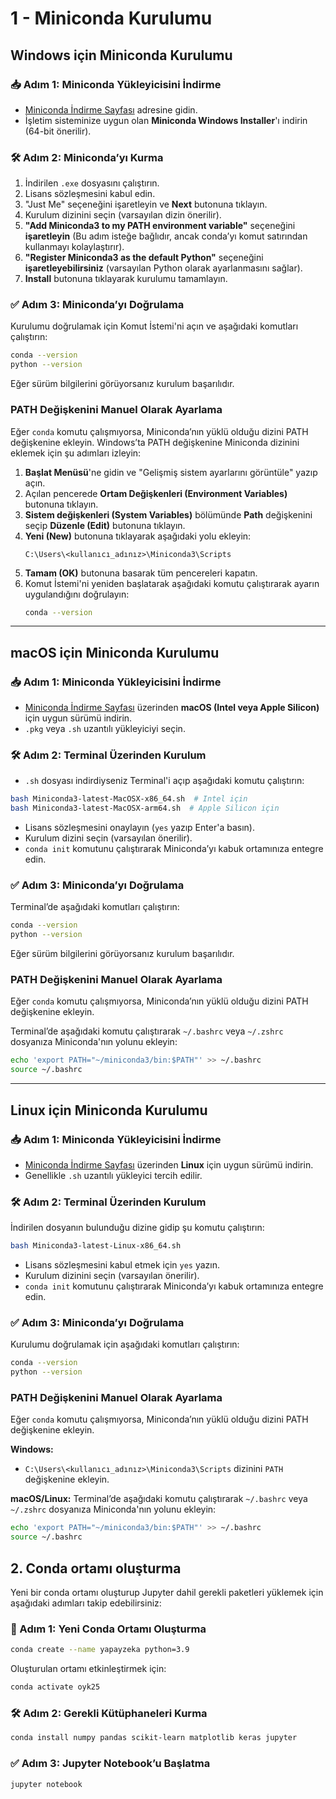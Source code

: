 # 1 - Miniconda Kurulumu

## Windows için Miniconda Kurulumu

### 📥 Adım 1: Miniconda Yükleyicisini İndirme

- [Miniconda İndirme Sayfası](https://www.anaconda.com/download/success) adresine gidin.
- İşletim sisteminize uygun olan **Miniconda Windows Installer**'ı indirin (64-bit önerilir).

### 🛠️ Adım 2: Miniconda’yı Kurma

1. İndirilen `.exe` dosyasını çalıştırın.
2. Lisans sözleşmesini kabul edin.
3. "Just Me" seçeneğini işaretleyin ve **Next** butonuna tıklayın.
4. Kurulum dizinini seçin (varsayılan dizin önerilir).
5. **"Add Miniconda3 to my PATH environment variable"** seçeneğini **işaretleyin** (Bu adım isteğe bağlıdır, ancak conda’yı komut satırından kullanmayı kolaylaştırır).
6. **"Register Miniconda3 as the default Python"** seçeneğini **işaretleyebilirsiniz** (varsayılan Python olarak ayarlanmasını sağlar).
7. **Install** butonuna tıklayarak kurulumu tamamlayın.

### ✅ Adım 3: Miniconda’yı Doğrulama

Kurulumu doğrulamak için Komut İstemi'ni açın ve aşağıdaki komutları çalıştırın:

```sh
conda --version
python --version
```

Eğer sürüm bilgilerini görüyorsanız kurulum başarılıdır.

### PATH Değişkenini Manuel Olarak Ayarlama

Eğer `conda` komutu çalışmıyorsa, Miniconda’nın yüklü olduğu dizini PATH değişkenine ekleyin.
Windows’ta PATH değişkenine Miniconda dizinini eklemek için şu adımları izleyin:

1. **Başlat Menüsü**'ne gidin ve "Gelişmiş sistem ayarlarını görüntüle" yazıp açın.
2. Açılan pencerede **Ortam Değişkenleri (Environment Variables)** butonuna tıklayın.
3. **Sistem değişkenleri (System Variables)** bölümünde **Path** değişkenini seçip **Düzenle (Edit)** butonuna tıklayın.
4. **Yeni (New)** butonuna tıklayarak aşağıdaki yolu ekleyin:
   ```
   C:\Users\<kullanıcı_adınız>\Miniconda3\Scripts
   ```
5. **Tamam (OK)** butonuna basarak tüm pencereleri kapatın.
6. Komut İstemi'ni yeniden başlatarak aşağıdaki komutu çalıştırarak ayarın uygulandığını doğrulayın:
   ```sh
   conda --version
   ```
---

## macOS için Miniconda Kurulumu

### 📥 Adım 1: Miniconda Yükleyicisini İndirme

- [Miniconda İndirme Sayfası](https://www.anaconda.com/download/success) üzerinden **macOS (Intel veya Apple Silicon)** için uygun sürümü indirin.
- `.pkg` veya `.sh` uzantılı yükleyiciyi seçin.

### 🛠️ Adım 2: Terminal Üzerinden Kurulum

- `.sh` dosyası indirdiyseniz Terminal'i açıp aşağıdaki komutu çalıştırın:

```sh
bash Miniconda3-latest-MacOSX-x86_64.sh  # Intel için
bash Miniconda3-latest-MacOSX-arm64.sh  # Apple Silicon için
```

- Lisans sözleşmesini onaylayın (`yes` yazıp Enter'a basın).
- Kurulum dizini seçin (varsayılan önerilir).
- `conda init` komutunu çalıştırarak Miniconda’yı kabuk ortamınıza entegre edin.

### ✅ Adım 3: Miniconda’yı Doğrulama

Terminal’de aşağıdaki komutları çalıştırın:

```sh
conda --version
python --version
```

Eğer sürüm bilgilerini görüyorsanız kurulum başarılıdır.


### PATH Değişkenini Manuel Olarak Ayarlama

Eğer `conda` komutu çalışmıyorsa, Miniconda’nın yüklü olduğu dizini PATH değişkenine ekleyin.

Terminal’de aşağıdaki komutu çalıştırarak `~/.bashrc` veya `~/.zshrc` dosyanıza Miniconda'nın yolunu ekleyin:

```sh
echo 'export PATH="~/miniconda3/bin:$PATH"' >> ~/.bashrc
source ~/.bashrc
```


---

## Linux için Miniconda Kurulumu

### 📥 Adım 1: Miniconda Yükleyicisini İndirme

- [Miniconda İndirme Sayfası](https://www.anaconda.com/download/success) üzerinden **Linux** için uygun sürümü indirin.
- Genellikle `.sh` uzantılı yükleyici tercih edilir.

### 🛠️ Adım 2: Terminal Üzerinden Kurulum

İndirilen dosyanın bulunduğu dizine gidip şu komutu çalıştırın:

```sh
bash Miniconda3-latest-Linux-x86_64.sh
```

- Lisans sözleşmesini kabul etmek için `yes` yazın.
- Kurulum dizinini seçin (varsayılan önerilir).
- `conda init` komutunu çalıştırarak Miniconda’yı kabuk ortamınıza entegre edin.

### ✅ Adım 3: Miniconda’yı Doğrulama

Kurulumu doğrulamak için aşağıdaki komutları çalıştırın:

```sh
conda --version
python --version
```

### PATH Değişkenini Manuel Olarak Ayarlama

Eğer `conda` komutu çalışmıyorsa, Miniconda’nın yüklü olduğu dizini PATH değişkenine ekleyin.

**Windows:**

- `C:\Users\<kullanıcı_adınız>\Miniconda3\Scripts` dizinini `PATH` değişkenine ekleyin.

**macOS/Linux:** Terminal’de aşağıdaki komutu çalıştırarak `~/.bashrc` veya `~/.zshrc` dosyanıza Miniconda'nın yolunu ekleyin:

```sh
echo 'export PATH="~/miniconda3/bin:$PATH"' >> ~/.bashrc
source ~/.bashrc
```

## 2. Conda ortamı oluşturma

Yeni bir conda ortamı oluşturup Jupyter dahil gerekli paketleri yüklemek için aşağıdaki adımları takip edebilirsiniz:

### 📌 Adım 1: Yeni Conda Ortamı Oluşturma

```sh
conda create --name yapayzeka python=3.9
```

Oluşturulan ortamı etkinleştirmek için:

```sh
conda activate oyk25
```

### 🛠️ Adım 2: Gerekli Kütüphaneleri Kurma

```sh
conda install numpy pandas scikit-learn matplotlib keras jupyter
```

### ✅ Adım 3: Jupyter Notebook’u Başlatma

```sh
jupyter notebook
```



